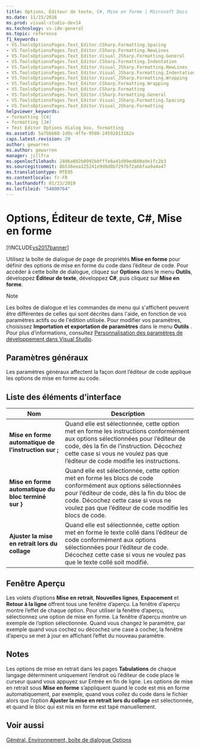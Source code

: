 ```yaml
---
title: Options, Éditeur de texte, C#, Mise en forme | Microsoft Docs
ms.date: 11/15/2016
ms.prod: visual-studio-dev14
ms.technology: vs-ide-general
ms.topic: reference
f1_keywords:
- VS.ToolsOptionsPages.Text_Editor.CSharp.Formatting.Spacing
- VS.ToolsOptionsPages.Text_Editor.CSharp.Formatting.NewLines
- VS.ToolsOptionsPages.Text_Editor.Visual_JSharp.Formatting.General
- VS.ToolsOptionsPages.Text_Editor.CSharp.Formatting.Indentation
- VS.ToolsOptionsPages.Text_Editor.Visual_JSharp.Formatting.NewLines
- VS.ToolsOptionsPages.Text_Editor.Visual_JSharp.Formatting.Indentation
- VS.ToolsOptionsPages.Text_Editor.Visual_JSharp.Formatting.Wrapping
- VS.ToolsOptionsPages.Text_Editor.CSharp.Formatting.Wrapping
- VS.ToolsOptionsPages.Text_Editor.CSharp.Formatting
- VS.ToolsOptionsPages.Text_Editor.CSharp.Formatting.General
- VS.ToolsOptionsPages.Text_Editor.Visual_JSharp.Formatting.Spacing
- VS.ToolsOptionsPages.Text_Editor.Visual_JSharp.Formatting
helpviewer_keywords:
- formatting [C#]
- formatting [J#]
- Text Editor Options dialog box, formatting
ms.assetid: 5a7bb668-1d0c-4ffe-9508-24592813162e
caps.latest.revision: 29
author: gewarren
ms.author: gewarren
manager: jillfra
ms.openlocfilehash: 2406a802b0992b0fffe8a41d99ed600a9e1fc2b3
ms.sourcegitcommit: 8b538eea125241e9d6d8b7297b72a66faa9a4a47
ms.translationtype: MTE95
ms.contentlocale: fr-FR
ms.lasthandoff: 01/23/2019
ms.locfileid: "54800764"
---
```

# <a name="options-text-editor-c-formatting"></a>Options, Éditeur de texte, C#, Mise en forme
[!INCLUDE[vs2017banner](../../includes/vs2017banner.md)]

  
Utilisez la boîte de dialogue de page de propriétés **Mise en forme** pour définir des options de mise en forme du code dans l’éditeur de code. Pour accéder à cette boîte de dialogue, cliquez sur **Options** dans le menu **Outils**, développez **Éditeur de texte**, développez **C#**, puis cliquez sur **Mise en forme**.  
  
> [!NOTE]
>  Les boîtes de dialogue et les commandes de menu qui s'affichent peuvent être différentes de celles qui sont décrites dans l'aide, en fonction de vos paramètres actifs ou de l'édition utilisée. Pour modifier vos paramètres, choisissez **Importation et exportation de paramètres** dans le menu **Outils** . Pour plus d’informations, consultez [Personnalisation des paramètres de développement dans Visual Studio](http://msdn.microsoft.com/22c4debb-4e31-47a8-8f19-16f328d7dcd3).  
  
## <a name="general-settings"></a>Paramètres généraux  
 Les paramètres généraux affectent la façon dont l’éditeur de code applique les options de mise en forme au code.  
  
## <a name="uielement-list"></a>Liste des éléments d’interface  
  
|Nom|Description|  
|-----------|-----------------|  
|**Mise en forme automatique de l’instruction sur ;**|Quand elle est sélectionnée, cette option met en forme les instructions conformément aux options sélectionnées pour l’éditeur de code, dès la fin de l’instruction. Décochez cette case si vous ne voulez pas que l’éditeur de code modifie les instructions.|  
|**Mise en forme automatique du bloc terminé sur }**|Quand elle est sélectionnée, cette option met en forme les blocs de code conformément aux options sélectionnées pour l’éditeur de code, dès la fin du bloc de code. Décochez cette case si vous ne voulez pas que l’éditeur de code modifie les blocs de code.|  
|**Ajuster la mise en retrait lors du collage**|Quand elle est sélectionnée, cette option met en forme le texte collé dans l’éditeur de code conformément aux options sélectionnées pour l’éditeur de code. Décochez cette case si vous ne voulez pas que le texte collé soit modifié.|  
  
## <a name="preview-window"></a>Fenêtre Aperçu  
 Les volets d’options **Mise en retrait**, **Nouvelles lignes**, **Espacement** et **Retour à la ligne** offrent tous une fenêtre d’aperçu. La fenêtre d’aperçu montre l’effet de chaque option. Pour utiliser la fenêtre d’aperçu, sélectionnez une option de mise en forme. La fenêtre d’aperçu montre un exemple de l’option sélectionnée. Quand vous changez le paramètre, par exemple quand vous cochez ou décochez une case à cocher, la fenêtre d’aperçu se met à jour en affichant l’effet du nouveau paramètre.  
  
## <a name="remarks"></a>Notes  
 Les options de mise en retrait dans les pages **Tabulations** de chaque langage déterminent uniquement l’endroit où l’éditeur de code place le curseur quand vous appuyez sur Entrée en fin de ligne. Les options de mise en retrait sous **Mise en forme** s’appliquent quand le code est mis en forme automatiquement, par exemple, quand vous collez du code dans le fichier alors que l’option **Ajuster la mise en retrait lors du collage** est sélectionnée, et quand le bloc qui est mis en forme est tapé manuellement.  
  
## <a name="see-also"></a>Voir aussi  
 [Général, Environnement, boîte de dialogue Options](../../ide/reference/general-environment-options-dialog-box.md)
